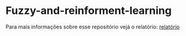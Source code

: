 # Fuzzy-and-reinforment-learning
Para mais informações sobre esse repositório vejá o relatório: [relatório](report/build/main.pdf)